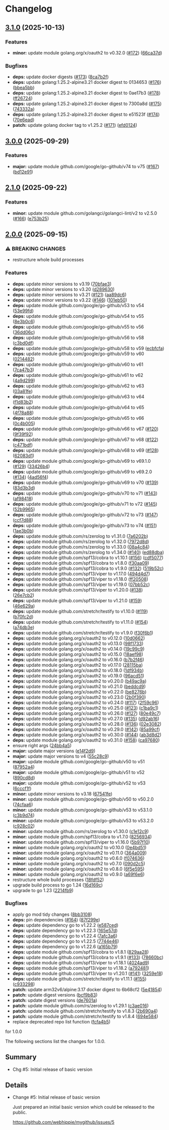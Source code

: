 # Changelog

## [3.1.0](https://github.com/webhippie/mygithub/compare/v3.0.0...v3.1.0) (2025-10-13)


### Features

* **minor:** update module golang.org/x/oauth2 to v0.32.0 ([#172](https://github.com/webhippie/mygithub/issues/172)) ([66ca37d](https://github.com/webhippie/mygithub/commit/66ca37d0ac02b9a4d5fe4a860c7c5afaa46a8acb))


### Bugfixes

* **deps:** update docker digests ([#173](https://github.com/webhippie/mygithub/issues/173)) ([8ca7b2f](https://github.com/webhippie/mygithub/commit/8ca7b2fa159d595bc32ce951810722f175900545))
* **deps:** update golang:1.25.2-alpine3.21 docker digest to 0134653 ([#176](https://github.com/webhippie/mygithub/issues/176)) ([bbea5bb](https://github.com/webhippie/mygithub/commit/bbea5bb05eeecf1485a11de2c80ff4c9755a6cc1))
* **deps:** update golang:1.25.2-alpine3.21 docker digest to 0ae17b3 ([#178](https://github.com/webhippie/mygithub/issues/178)) ([ff26724](https://github.com/webhippie/mygithub/commit/ff2672430ac195388d6ecd68a7264df7c370a61d))
* **deps:** update golang:1.25.2-alpine3.21 docker digest to 7300a8d ([#175](https://github.com/webhippie/mygithub/issues/175)) ([743332a](https://github.com/webhippie/mygithub/commit/743332a8f43409e29c8e9bafa6dcbef10ed6fb73))
* **deps:** update golang:1.25.2-alpine3.21 docker digest to e51523f ([#174](https://github.com/webhippie/mygithub/issues/174)) ([70e6ead](https://github.com/webhippie/mygithub/commit/70e6ead5cd023773c454c888adefd183071bbe89))
* **patch:** update golang docker tag to v1.25.2 ([#171](https://github.com/webhippie/mygithub/issues/171)) ([efd0124](https://github.com/webhippie/mygithub/commit/efd0124125131bde368fa75b1602ad9822225fb1))

## [3.0.0](https://github.com/webhippie/mygithub/compare/v2.1.0...v3.0.0) (2025-09-29)


### Features

* **major:** update module github.com/google/go-github/v74 to v75 ([#167](https://github.com/webhippie/mygithub/issues/167)) ([bd12e91](https://github.com/webhippie/mygithub/commit/bd12e91c46b42d609a9c98b27f9ecf28ebbf24d9))

## [2.1.0](https://github.com/webhippie/mygithub/compare/v2.0.0...v2.1.0) (2025-09-22)


### Features

* **minor:** update module github.com/golangci/golangci-lint/v2 to v2.5.0 ([#166](https://github.com/webhippie/mygithub/issues/166)) ([e753b25](https://github.com/webhippie/mygithub/commit/e753b25603f0ecb6c33c561a3c17fa7694754e4b))

## [2.0.0](https://github.com/webhippie/mygithub/compare/v1.0.0...v2.0.0) (2025-09-15)


### ⚠ BREAKING CHANGES

* restructure whole build processes

### Features

* **deps:** update minor versions to v3.19 ([70bfae3](https://github.com/webhippie/mygithub/commit/70bfae3ffe6cb886624b799ac9a49999fdbf504d))
* **deps:** update minor versions to v3.20 ([d289630](https://github.com/webhippie/mygithub/commit/d289630750a7a9e360f31c50eeb9cee6e678b7d4))
* **deps:** update minor versions to v3.21 ([#121](https://github.com/webhippie/mygithub/issues/121)) ([aa89dc6](https://github.com/webhippie/mygithub/commit/aa89dc67deb4a2182d0153990a341a8f972140f3))
* **deps:** update minor versions to v3.22 ([#146](https://github.com/webhippie/mygithub/issues/146)) ([101eb50](https://github.com/webhippie/mygithub/commit/101eb50924e51c80836c475788c6fd640ac37275))
* **deps:** update module github.com/google/go-github/v53 to v54 ([53e99fd](https://github.com/webhippie/mygithub/commit/53e99fd2d32aff2398fc6e874269f62b2deba308))
* **deps:** update module github.com/google/go-github/v54 to v55 ([8e3b0c6](https://github.com/webhippie/mygithub/commit/8e3b0c6dab4e9de06d2ca8478c268570caad1ca0))
* **deps:** update module github.com/google/go-github/v55 to v56 ([36dd06c](https://github.com/webhippie/mygithub/commit/36dd06c702e96ae923d4742287ea35728ab8e100))
* **deps:** update module github.com/google/go-github/v56 to v58 ([c3bd0df](https://github.com/webhippie/mygithub/commit/c3bd0dfd28bfa6fe632767f0db063dfdbf307e98))
* **deps:** update module github.com/google/go-github/v58 to v59 ([ecbfcfa](https://github.com/webhippie/mygithub/commit/ecbfcfa3bb0ed78dcec3b448426a7d1eaba43a40))
* **deps:** update module github.com/google/go-github/v59 to v60 ([0214482](https://github.com/webhippie/mygithub/commit/0214482875baefe1c8da9aefdc28856abcd9c609))
* **deps:** update module github.com/google/go-github/v60 to v61 ([7ca47b3](https://github.com/webhippie/mygithub/commit/7ca47b3e57f38c7bccfc8c106ab85c57219f91b7))
* **deps:** update module github.com/google/go-github/v61 to v62 ([4a9d299](https://github.com/webhippie/mygithub/commit/4a9d299e5bfd3a54b866db1efa50f06af35edbe1))
* **deps:** update module github.com/google/go-github/v62 to v63 ([03a81fe](https://github.com/webhippie/mygithub/commit/03a81fe566eae123f0c1c90853025b19517428a6))
* **deps:** update module github.com/google/go-github/v63 to v64 ([f1d83b2](https://github.com/webhippie/mygithub/commit/f1d83b2905d9478015e9630bc6be4aea93bcbfe5))
* **deps:** update module github.com/google/go-github/v64 to v65 ([4f78a88](https://github.com/webhippie/mygithub/commit/4f78a8889a8a89cf9f6c6f450578fdefcf4d6629))
* **deps:** update module github.com/google/go-github/v65 to v66 ([0c4b005](https://github.com/webhippie/mygithub/commit/0c4b005da1820bf15a2c3461fd172632685b0d6c))
* **deps:** update module github.com/google/go-github/v66 to v67 ([#120](https://github.com/webhippie/mygithub/issues/120)) ([9f39f92](https://github.com/webhippie/mygithub/commit/9f39f92f06eeb441deae7eb9560c0da2d3451737))
* **deps:** update module github.com/google/go-github/v67 to v68 ([#122](https://github.com/webhippie/mygithub/issues/122)) ([c471bdf](https://github.com/webhippie/mygithub/commit/c471bdfcc2c0878de26b0b06e8b6ede1be38ddb7))
* **deps:** update module github.com/google/go-github/v68 to v69 ([#128](https://github.com/webhippie/mygithub/issues/128)) ([62083d1](https://github.com/webhippie/mygithub/commit/62083d174779a9cb41f80845e58a075c866c3f48))
* **deps:** update module github.com/google/go-github/v69 to v69.1.0 ([#129](https://github.com/webhippie/mygithub/issues/129)) ([33426b4](https://github.com/webhippie/mygithub/commit/33426b4ac7c4442224aeaa93faae7f3bd6e8275a))
* **deps:** update module github.com/google/go-github/v69 to v69.2.0 ([#134](https://github.com/webhippie/mygithub/issues/134)) ([4ad56f4](https://github.com/webhippie/mygithub/commit/4ad56f408d5bc9fced6b414bc9ffb2e898875f5d))
* **deps:** update module github.com/google/go-github/v69 to v70 ([#139](https://github.com/webhippie/mygithub/issues/139)) ([83d3b3d](https://github.com/webhippie/mygithub/commit/83d3b3d2fdb46986c97aff8ba8751a3c711173f3))
* **deps:** update module github.com/google/go-github/v70 to v71 ([#143](https://github.com/webhippie/mygithub/issues/143)) ([af98418](https://github.com/webhippie/mygithub/commit/af98418d8454015e3b4483f7f4fd8d96624ab056))
* **deps:** update module github.com/google/go-github/v71 to v72 ([#145](https://github.com/webhippie/mygithub/issues/145)) ([52b9965](https://github.com/webhippie/mygithub/commit/52b996531f5ccd13c8b2ffbce08e5b341240a1f8))
* **deps:** update module github.com/google/go-github/v72 to v73 ([#147](https://github.com/webhippie/mygithub/issues/147)) ([ccf7d88](https://github.com/webhippie/mygithub/commit/ccf7d88de33cd0331d549403fca3140210b2daa5))
* **deps:** update module github.com/google/go-github/v73 to v74 ([#151](https://github.com/webhippie/mygithub/issues/151)) ([1ae3b0b](https://github.com/webhippie/mygithub/commit/1ae3b0ba711aa60712274224c7989f9277043820))
* **deps:** update module github.com/rs/zerolog to v1.31.0 ([7a6202b](https://github.com/webhippie/mygithub/commit/7a6202bdd4b592d8039840fe90cd13ccef2e81dd))
* **deps:** update module github.com/rs/zerolog to v1.32.0 ([7972d8d](https://github.com/webhippie/mygithub/commit/7972d8d49f2e09c08aae1ba08e4b7d8142598088))
* **deps:** update module github.com/rs/zerolog to v1.33.0 ([08a4c84](https://github.com/webhippie/mygithub/commit/08a4c8405e57578ac6c7476f094ca6441b6e4234))
* **deps:** update module github.com/rs/zerolog to v1.34.0 ([#140](https://github.com/webhippie/mygithub/issues/140)) ([ed88dba](https://github.com/webhippie/mygithub/commit/ed88dba9c8163836528be3d41d188aae30fb8699))
* **deps:** update module github.com/spf13/cobra to v1.10.1 ([#156](https://github.com/webhippie/mygithub/issues/156)) ([cdf5077](https://github.com/webhippie/mygithub/commit/cdf5077ff83437d96f5755b18e0ccafd59246dc6))
* **deps:** update module github.com/spf13/cobra to v1.8.0 ([f30aa09](https://github.com/webhippie/mygithub/commit/f30aa09ab90f68e9c9bf0bc9e9ef90065350b0fe))
* **deps:** update module github.com/spf13/cobra to v1.9.0 ([#132](https://github.com/webhippie/mygithub/issues/132)) ([519b52c](https://github.com/webhippie/mygithub/commit/519b52c194d44551ecfcf2547fbd8b8fe6dbe01f))
* **deps:** update module github.com/spf13/viper to v1.17.0 ([494d4d7](https://github.com/webhippie/mygithub/commit/494d4d7339d1debd81fe27ca98c639079fc9a549))
* **deps:** update module github.com/spf13/viper to v1.18.0 ([ff20508](https://github.com/webhippie/mygithub/commit/ff205082bc7c1fd25f04e7bce9e4accfd5c629a1))
* **deps:** update module github.com/spf13/viper to v1.19.0 ([07bb52c](https://github.com/webhippie/mygithub/commit/07bb52c61b79ca15a48a4e09f325f71fec39f8d9))
* **deps:** update module github.com/spf13/viper to v1.20.0 ([#138](https://github.com/webhippie/mygithub/issues/138)) ([26e7cb2](https://github.com/webhippie/mygithub/commit/26e7cb2c9d6f5840daf56abfc776e72baa348149))
* **deps:** update module github.com/spf13/viper to v1.21.0 ([#159](https://github.com/webhippie/mygithub/issues/159)) ([46e629a](https://github.com/webhippie/mygithub/commit/46e629ac6f7b8cd18f054412976156d78be6ebbb))
* **deps:** update module github.com/stretchr/testify to v1.10.0 ([#119](https://github.com/webhippie/mygithub/issues/119)) ([b70fc2d](https://github.com/webhippie/mygithub/commit/b70fc2dc5fec870892bedc3a614eddd572d74c2f))
* **deps:** update module github.com/stretchr/testify to v1.11.0 ([#154](https://github.com/webhippie/mygithub/issues/154)) ([a74db3e](https://github.com/webhippie/mygithub/commit/a74db3ee5c8af17fe1a30040fc000096e43c24d0))
* **deps:** update module github.com/stretchr/testify to v1.9.0 ([f30f6b1](https://github.com/webhippie/mygithub/commit/f30f6b16c489475b6ebaec8017279814df157e4f))
* **deps:** update module golang.org/x/oauth2 to v0.12.0 ([10d0662](https://github.com/webhippie/mygithub/commit/10d0662a53d022bb2d4f78cdf4c831611dfbf89e))
* **deps:** update module golang.org/x/oauth2 to v0.13.0 ([98f1733](https://github.com/webhippie/mygithub/commit/98f17339de82bc3f0c239d1f7c5f54ee34dedb46))
* **deps:** update module golang.org/x/oauth2 to v0.14.0 ([19c99c9](https://github.com/webhippie/mygithub/commit/19c99c902353f93370dc27976990fb5ebd4cb10a))
* **deps:** update module golang.org/x/oauth2 to v0.15.0 ([18aef98](https://github.com/webhippie/mygithub/commit/18aef98b89cb190d05298f0ff62972d46efac42d))
* **deps:** update module golang.org/x/oauth2 to v0.16.0 ([b7b2f46](https://github.com/webhippie/mygithub/commit/b7b2f466dfe336ccc9e6fd038c7d58f674cfdd45))
* **deps:** update module golang.org/x/oauth2 to v0.17.0 ([28115ba](https://github.com/webhippie/mygithub/commit/28115baf0863a1db28ec207aef2b7f766e6b96b5))
* **deps:** update module golang.org/x/oauth2 to v0.18.0 ([1df934b](https://github.com/webhippie/mygithub/commit/1df934bb7477729dac772db1443a0e62ebe384e6))
* **deps:** update module golang.org/x/oauth2 to v0.19.0 ([96acd51](https://github.com/webhippie/mygithub/commit/96acd51b063cc3db86b256688290ac64f30f5fc2))
* **deps:** update module golang.org/x/oauth2 to v0.20.0 ([b49ac9a](https://github.com/webhippie/mygithub/commit/b49ac9a8b89d6d47036e1bd35ce9712ae75d453e))
* **deps:** update module golang.org/x/oauth2 to v0.21.0 ([beddcd9](https://github.com/webhippie/mygithub/commit/beddcd9575d2dbab60d121f5f015f0d3a1d1bbe5))
* **deps:** update module golang.org/x/oauth2 to v0.22.0 ([be8276b](https://github.com/webhippie/mygithub/commit/be8276be777a9cfb643998e1e7b854909fe2c5df))
* **deps:** update module golang.org/x/oauth2 to v0.23.0 ([2b0f390](https://github.com/webhippie/mygithub/commit/2b0f39093922a42833629b3cc66cef96435ea4b3))
* **deps:** update module golang.org/x/oauth2 to v0.24.0 ([#117](https://github.com/webhippie/mygithub/issues/117)) ([2f59c96](https://github.com/webhippie/mygithub/commit/2f59c96886ae3d88f70f37703f4aca39f0b115f4))
* **deps:** update module golang.org/x/oauth2 to v0.25.0 ([#123](https://github.com/webhippie/mygithub/issues/123)) ([c1ba9c1](https://github.com/webhippie/mygithub/commit/c1ba9c1c91152272975aee75c58ab0c88ea16457))
* **deps:** update module golang.org/x/oauth2 to v0.26.0 ([#127](https://github.com/webhippie/mygithub/issues/127)) ([80e49c7](https://github.com/webhippie/mygithub/commit/80e49c76cbdfe3ecd9aadbb363c7e5a8e09dd677))
* **deps:** update module golang.org/x/oauth2 to v0.27.0 ([#135](https://github.com/webhippie/mygithub/issues/135)) ([d92ab16](https://github.com/webhippie/mygithub/commit/d92ab16aa367d56bb1ac43b9dd45ed0e03714a09))
* **deps:** update module golang.org/x/oauth2 to v0.28.0 ([#136](https://github.com/webhippie/mygithub/issues/136)) ([02e3082](https://github.com/webhippie/mygithub/commit/02e3082844b534b6c710e23d5c152a6ce1467a53))
* **deps:** update module golang.org/x/oauth2 to v0.29.0 ([#142](https://github.com/webhippie/mygithub/issues/142)) ([85a99cf](https://github.com/webhippie/mygithub/commit/85a99cf314c9b981bff05ba8ea7b5220414c262a))
* **deps:** update module golang.org/x/oauth2 to v0.30.0 ([#144](https://github.com/webhippie/mygithub/issues/144)) ([ab3d8d2](https://github.com/webhippie/mygithub/commit/ab3d8d2b39cf6fb0a25f681f647487328129238c))
* **deps:** update module golang.org/x/oauth2 to v0.31.0 ([#158](https://github.com/webhippie/mygithub/issues/158)) ([ca97680](https://github.com/webhippie/mygithub/commit/ca97680258da2fd466f19518cf1212c3c73eda65))
* ensure right args ([24bb4a5](https://github.com/webhippie/mygithub/commit/24bb4a57c2286f8e68e66c9ceba436003aa1e535))
* **major:** update major versions ([e14f2d9](https://github.com/webhippie/mygithub/commit/e14f2d9b576e20d9ad6d39d776d0bedfb1a3db76))
* **major:** update major versions to v4 ([55c28c9](https://github.com/webhippie/mygithub/commit/55c28c98b5b74039edb18d556b23fffed9b311db))
* **major:** update module github.com/google/go-github/v50 to v51 ([87952a4](https://github.com/webhippie/mygithub/commit/87952a42c9885fe55a4110c1f8fe6fc8c8f40286))
* **major:** update module github.com/google/go-github/v51 to v52 ([890cd8d](https://github.com/webhippie/mygithub/commit/890cd8d2dfd2d2e546c7f51e769d8c2b86961097))
* **major:** update module github.com/google/go-github/v52 to v53 ([6cccf1f](https://github.com/webhippie/mygithub/commit/6cccf1f786da3cadeda6e86a02c924582654a38e))
* **minor:** update minor versions to v3.18 ([67541fe](https://github.com/webhippie/mygithub/commit/67541fead9bcc85361dda02d36921e3301d56d69))
* **minor:** update module github.com/google/go-github/v50 to v50.2.0 ([74cfaa6](https://github.com/webhippie/mygithub/commit/74cfaa6378d3ed75e1c95decc3d1ad0041c942b5))
* **minor:** update module github.com/google/go-github/v53 to v53.1.0 ([c3b9d74](https://github.com/webhippie/mygithub/commit/c3b9d743e1f650ccd1f6338dffb5e0a6badd8f3d))
* **minor:** update module github.com/google/go-github/v53 to v53.2.0 ([c928c02](https://github.com/webhippie/mygithub/commit/c928c02c4f6b6e483258300626fb50855a00bd8b))
* **minor:** update module github.com/rs/zerolog to v1.30.0 ([c1e12c9](https://github.com/webhippie/mygithub/commit/c1e12c9fa25d7413598cb69c938c66b6a871f5a1))
* **minor:** update module github.com/spf13/cobra to v1.7.0 ([8256934](https://github.com/webhippie/mygithub/commit/8256934bac5878f8c2c06a4702030dca966a22d8))
* **minor:** update module github.com/spf13/viper to v1.16.0 ([5b97f10](https://github.com/webhippie/mygithub/commit/5b97f106719789a8a797444e3ea26ae60132dac9))
* **minor:** update module golang.org/x/oauth2 to v0.10.0 ([0e4bd51](https://github.com/webhippie/mygithub/commit/0e4bd5129f4da27ad2ac756684f8c37555d802b1))
* **minor:** update module golang.org/x/oauth2 to v0.11.0 ([364a009](https://github.com/webhippie/mygithub/commit/364a009f62498f5dd566df6eb9b106855519f161))
* **minor:** update module golang.org/x/oauth2 to v0.6.0 ([f074636](https://github.com/webhippie/mygithub/commit/f0746364df8f0f0244d69d8916ed083fe21b8c9d))
* **minor:** update module golang.org/x/oauth2 to v0.7.0 ([090d2c5](https://github.com/webhippie/mygithub/commit/090d2c51bf06eee84de1ad4724ee19f6fc3a7b3c))
* **minor:** update module golang.org/x/oauth2 to v0.8.0 ([6f5e595](https://github.com/webhippie/mygithub/commit/6f5e595716df3a3c83f1313347c56d94e43907ad))
* **minor:** update module golang.org/x/oauth2 to v0.9.0 ([a69f6e6](https://github.com/webhippie/mygithub/commit/a69f6e6c0ea0455b87a185eedec7f8be3908a547))
* restructure whole build processes ([18fdf52](https://github.com/webhippie/mygithub/commit/18fdf526eef1fa26283e54bb3c9050b30c72eb85))
* upgrade build process to go 1.24 ([16d169c](https://github.com/webhippie/mygithub/commit/16d169c7bd1dc8cc400e44480b70f13d9e596f6d))
* upgrade to go 1.23 ([2214fb9](https://github.com/webhippie/mygithub/commit/2214fb9897450d65b0bd42a41f7a9b60a0843b20))


### Bugfixes

* apply go mod tidy changes ([8bb3108](https://github.com/webhippie/mygithub/commit/8bb3108ad82333b7659740842688abbbdbde5821))
* **deps:** pin dependencies ([#164](https://github.com/webhippie/mygithub/issues/164)) ([87f299e](https://github.com/webhippie/mygithub/commit/87f299ed4ba6313c9c3a4c39d836ba49ef95e393))
* **deps:** update dependency go to v1.22.2 ([e587ced](https://github.com/webhippie/mygithub/commit/e587ced6cfdd9b3b2cf04f55267413a5b221c10e))
* **deps:** update dependency go to v1.22.3 ([165e57d](https://github.com/webhippie/mygithub/commit/165e57ddbeb3c1d70afb2210781635df4da857ac))
* **deps:** update dependency go to v1.22.4 ([7afc3a6](https://github.com/webhippie/mygithub/commit/7afc3a6410d679eeb98905f506833d986fd3b88e))
* **deps:** update dependency go to v1.22.5 ([7744e46](https://github.com/webhippie/mygithub/commit/7744e46ac8544e6548b5856a7c86ac7e7200a3cd))
* **deps:** update dependency go to v1.22.6 ([a165b79](https://github.com/webhippie/mygithub/commit/a165b79fa9708482c516929fff2d10edbac8f47c))
* **deps:** update module github.com/spf13/cobra to v1.8.1 ([829aa28](https://github.com/webhippie/mygithub/commit/829aa28d0eafae9e25dcad28720f2853f258e6b9))
* **deps:** update module github.com/spf13/cobra to v1.9.1 ([#133](https://github.com/webhippie/mygithub/issues/133)) ([78660bc](https://github.com/webhippie/mygithub/commit/78660bc1d2eece569561f6c1d04ce72dd8d394a1))
* **deps:** update module github.com/spf13/viper to v1.18.1 ([4024ad9](https://github.com/webhippie/mygithub/commit/4024ad9f35dd4f98e75220e147d27b65d48a735d))
* **deps:** update module github.com/spf13/viper to v1.18.2 ([a792481](https://github.com/webhippie/mygithub/commit/a792481bd1519aa84fa33251075017f727e42d33))
* **deps:** update module github.com/spf13/viper to v1.20.1 ([#141](https://github.com/webhippie/mygithub/issues/141)) ([3259e18](https://github.com/webhippie/mygithub/commit/3259e1865e9ee0378b81d4d61a9a869a2e4755d8))
* **deps:** update module github.com/stretchr/testify to v1.11.1 ([#155](https://github.com/webhippie/mygithub/issues/155)) ([c933298](https://github.com/webhippie/mygithub/commit/c933298eeb6d185742b2483ff4725cd93ebd6a25))
* **patch:** update arm32v6/alpine:3.17 docker digest to 6b68cf2 ([5e41854](https://github.com/webhippie/mygithub/commit/5e4185473200961675c2e583c885ebd2896524c4))
* **patch:** update digest versions ([bcf9b83](https://github.com/webhippie/mygithub/commit/bcf9b83dd4e81228b082395416ce60dd85870dae))
* **patch:** update digest versions ([de7601a](https://github.com/webhippie/mygithub/commit/de7601ac138396f34dab63365805c2d9203bd5ff))
* **patch:** update module github.com/rs/zerolog to v1.29.1 ([c3ae016](https://github.com/webhippie/mygithub/commit/c3ae01663c3b549dd8237f8e97cdaa8563a526c9))
* **patch:** update module github.com/stretchr/testify to v1.8.3 ([2b690a4](https://github.com/webhippie/mygithub/commit/2b690a4195ff7622c3153e17ef4be94801717faa))
* **patch:** update module github.com/stretchr/testify to v1.8.4 ([694e584](https://github.com/webhippie/mygithub/commit/694e584c0454bc1576e6a228bf74b20edbd5fc72))
* replace deprecated repo list function ([fcfa4b5](https://github.com/webhippie/mygithub/commit/fcfa4b54c58c7137dc3b81ccc7aa65696ba64942))

for 1.0.0

The following sections list the changes for 1.0.0.

## Summary

 * Chg #5: Initial release of basic version

## Details

 * Change #5: Initial release of basic version

   Just prepared an initial basic version which could be released to the public.

   https://github.com/webhippie/mygithub/issues/5

